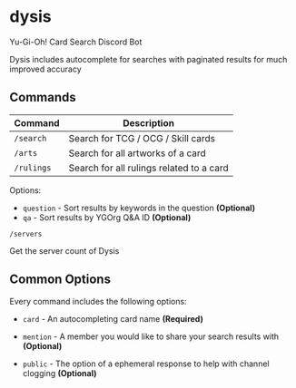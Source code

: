 # dysis

Yu-Gi-Oh! Card Search Discord Bot

Dysis includes autocomplete for searches with paginated results for much improved accuracy

## Commands

| Command    | Description                              |
| -------    | -----------                              |
| `/search`  | Search for TCG / OCG / Skill cards       |
| `/arts`    | Search for all artworks of a card        |
| `/rulings` | Search for all rulings related to a card |

Options:

* `question` - Sort results by keywords in the question **(Optional)**
* `qa` - Sort results by YGOrg Q&A ID **(Optional)**

`/servers`

Get the server count of Dysis

## Common Options

Every command includes the following options:

* `card` - An autocompleting card name **(Required)**

* `mention` - A member you would like to share your search results with **(Optional)**

* `public` - The option of a ephemeral response to help with channel clogging **(Optional)**
